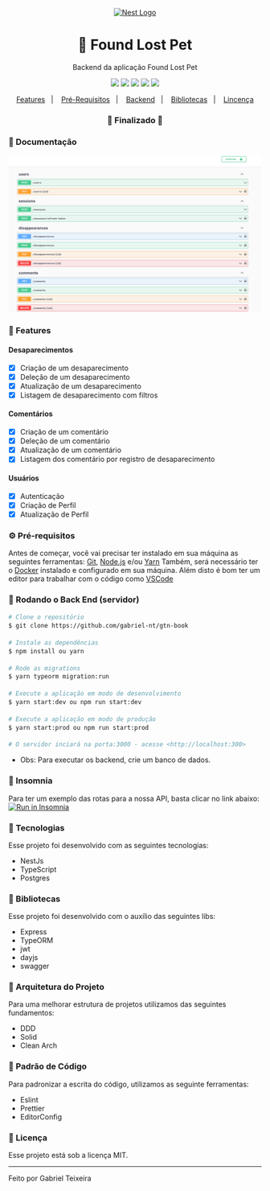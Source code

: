 <p align="center">
  <a href="http://nestjs.com/" target="blank"><img src="https://nestjs.com/img/logo_text.svg" width="200" alt="Nest Logo" /></a>
</p>

<h1 align="center">
    🚀 Found Lost Pet
</h1>
<p align="center">Backend da aplicação Found Lost Pet</p>

<p align="center">
  <img src="https://img.shields.io/static/v1?label=node&message=16.15.1&color=green&logo=node.js" />
  <img src="https://img.shields.io/static/v1?label=typescript&message=4.0.3&color=blue&logo=typescript" />
  <img src="https://img.shields.io/badge/last%20commit-november-orange" />
  <img src="https://img.shields.io/endpoint?url=https://gist.githubusercontent.com/gabrile-nt/dc97c81b0a2877c01f920096e6128928/raw/found-lost-pet-backend__heads_master.json" />
  <img src="https://img.shields.io/badge/license-MIT-success"/>
</p>

<p align="center">
  <a href="#-features">Features</a>&nbsp;&nbsp;&nbsp;|&nbsp;&nbsp;&nbsp;
  <a href="#-pré-requisitos">Pré-Requisitos</a>&nbsp;&nbsp;&nbsp;|&nbsp;&nbsp;&nbsp;
  <a href="#-rodando-o-back-end-servidor">Backend</a>&nbsp;&nbsp;&nbsp;|&nbsp;&nbsp;&nbsp;
  <a href="#-bibliotecas">Bibliotecas</a>&nbsp;&nbsp;&nbsp;|&nbsp;&nbsp;&nbsp;
  <a href="#-licença">Lincença</a>
</p>

<h3 align="center"> 
🚧  Finalizado  🚧
</h3>

### 📖 Documentação

<img src="https://github.com/gabriel-nt/found-lost-pet-backend/blob/master/assets/swagger-doc.png" alt="Documentation" />

### 📎 Features

#### Desaparecimentos

- [x] Criação de um desaparecimento
- [x] Deleção de um desaparecimento
- [x] Atualização de um desaparecimento
- [x] Listagem de desaparecimento com filtros

#### Comentários

- [x] Criação de um comentário
- [x] Deleção de um comentário
- [x] Atualização de um comentário
- [x] Listagem dos comentário por registro de desaparecimento

#### Usuários

- [x] Autenticação
- [x] Criação de Perfil
- [x] Atualização de Perfil

### ⚙ Pré-requisitos

Antes de começar, você vai precisar ter instalado em sua máquina as seguintes ferramentas:
[Git](https://git-scm.com), [Node.js](https://nodejs.org/en/) e/ou [Yarn](https://https://yarnpkg.com/)
Também, será necessário ter o [Docker](https://www.docker.com/) instalado e configurado em sua máquina.
Além disto é bom ter um editor para trabalhar com o código como [VSCode](https://code.visualstudio.com/)

### 🎲 Rodando o Back End (servidor)

```bash
# Clone o repositório
$ git clone https://github.com/gabriel-nt/gtn-book

# Instale as dependências
$ npm install ou yarn

# Rode as migrations
$ yarn typeorm migration:run

# Execute a aplicação em modo de desenvolvimento
$ yarn start:dev ou npm run start:dev

# Execute a aplicação em modo de produção
$ yarn start:prod ou npm run start:prod

# O servidor inciará na porta:3000 - acesse <http://localhost:300>
```

- Obs: Para executar os backend, crie um banco de dados.

### 🧾 Insomnia

Para ter um exemplo das rotas para a nossa API, basta clicar no link abaixo:
</br>
<a href="https://insomnia.rest/run/?label=Lost%20Found%20Pet&uri=https%3A%2F%2Fgithub.com%2Fgabriel-nt%2Ffound-lost-pet-backend%2Fblob%2Fmaster%2Fassets%2Fcolllection_insomnia" target="_blank"><img src="https://insomnia.rest/images/run.svg" alt="Run in Insomnia"></a>

### 🚀 Tecnologias

Esse projeto foi desenvolvido com as seguintes tecnologias:

- NestJs
- TypeScript
- Postgres

### 📕 Bibliotecas

Esse projeto foi desenvolvido com o auxílio das seguintes libs:

- Express
- TypeORM
- jwt
- dayjs
- swagger

### 📙 Arquitetura do Projeto

Para uma melhorar estrutura de projetos utilizamos das seguintes fundamentos:

- DDD
- Solid
- Clean Arch

### 📘 Padrão de Código

Para padronizar a escrita do código, utilizamos as seguinte ferramentas:

- Eslint
- Prettier
- EditorConfig

### 📝 Licença

Esse projeto está sob a licença MIT.

<hr/>

Feito por Gabriel Teixeira
